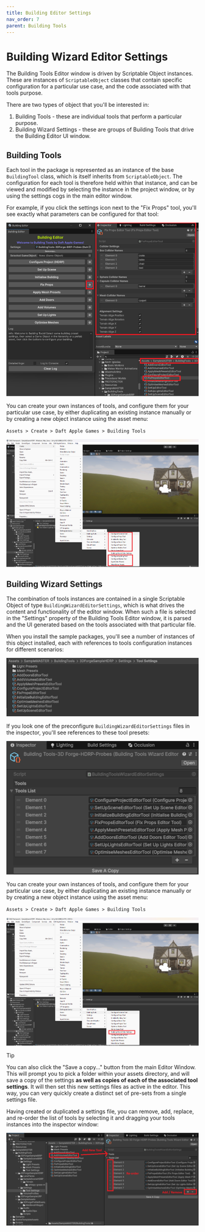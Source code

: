 ```yaml
---
title: Building Editor Settings
nav_order: 7
parent: Building Tools
---
```


# Building Wizard Editor Settings

The Building Tools Editor window is driven by Scriptable Object instances. These are instances of `ScriptableObject` classes that contain specific configuration for a particular use case, and the code associated with that tools purpose.

There are two types of object that you'll be interested in:

1. Building Tools - these are individual tools that perform a particular purpose.
2. Building Wizard Settings - these are groups of Building Tools that drive the Building Editor UI window.

## Building Tools

Each tool in the package is represented as an instance of the base `BuildingTool` class, which is itself inherits from `ScriptableObject`. The configuration for each tool is therefore held within that instance, and can be viewed and modified by selecting the instance in the project window, or by using the settings cogs in the main editor window.

For example, if you click the settings icon next to the "Fix Props" tool, you'll see exactly what parameters can be configured for that tool:

![](.\media\fixpropstoolsettings.png)

You can create your own instances of tools, and configure them for your particular use case, by either duplicating an existing instance manually or by creating a new object instance using the asset menu:

`Assets > Create > Daft Apple Games > Building Tools`

![](.\media\createnewtoolassets.png)

## Building Wizard Settings

The combination of tools instances are contained in a single Scriptable Object of type `BuildingWizardEditorSettings`, which is what drives the content and functionality of the editor window. When such a file is selected in the "Settings" property of the Building Tools Editor window, it is parsed and the UI generated based on the tools associated with that particular file.

When you install the sample packages, you'll see a number of instances of this object installed, each with references to tools configuration instances for different scenarios:

![](.\media\sampletoolsettings.png)

If you look one of the preconfigure `BuildingWizardEditorSettings` files in the inspector, you'll see references to these tool presets:

![](./media/samplebuildingwizardsettings.png)

You can create your own instances of tools, and configure them for your particular use case, by either duplicating an existing instance manually or by creating a new object instance using the asset menu:

`Assets > Create > Daft Apple Games > Building Tools`

![](.\media\createnewsettingsassets.png)

> [!TIP]
>
> You can also click the "Save a copy..." button from the main Editor Window. This will prompt you to pick a folder within your assets directory, and will save a copy of the settings **as well as copies of each of the associated tool settings**. It will then set this new settings files as active in the editor. This way, you can very quickly create a distinct set of pre-sets from a single settings file.

Having created or duplicated a settings file, you can remove, add, replace, and re-order the list of tools by selecting it and dragging your tools instances into the inspector window:

![](.\media\addtooltosettings.png)
